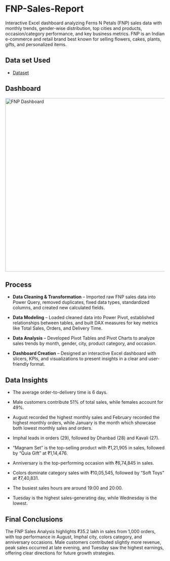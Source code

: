 # FNP-Sales-Report
Interactive Excel dashboard analyzing Ferns N Petals (FNP) sales data with monthly trends, gender-wise distribution, top cities and products, occasion/category performance, and key business metrics. FNP is an Indian e-commerce and retail brand best known for selling flowers, cakes, plants, gifts, and personalized items.
## Data set Used
- <a href="https://github.com/Dakshsingh1304/FNP-Sales-Report/blob/main/FNP%20Project.xlsx">Dataset</a>
## Dashboard
<img width="852" height="547" alt="FNP Dashboard" src="https://github.com/user-attachments/assets/9fda9530-73ab-4051-9fb0-3c4770961a55" />

## Process
- **Data Cleaning & Transformation** – Imported raw FNP sales data into Power Query, removed duplicates, fixed data types, standardized columns, and created new calculated fields.

- **Data Modeling** – Loaded cleaned data into Power Pivot, established relationships between tables, and built DAX measures for key metrics like Total Sales, Orders, and Delivery Time.

- **Data Analysis** – Developed Pivot Tables and Pivot Charts to analyze sales trends by month, gender, city, product category, and occasion.

- **Dashboard Creation** – Designed an interactive Excel dashboard with slicers, KPIs, and visualizations to present insights in a clear and user-friendly format.

## Data Insights
- The average order-to-delivery time is 6 days.
 
- Male customers contribute 51% of total sales, while females account for 49%.

- August recorded the highest monthly sales and February recorded the highest monthly orders, while January is the month which showcase both lowest monthly sales and orders.

- Imphal leads in orders (29), followed by Dhanbad (28) and Kavali (27).

- “Magnam Set” is the top-selling product with ₹1,21,905 in sales, followed by “Quia Gift” at ₹1,14,476.

- Anniversary is the top-performing occasion with ₹6,74,845 in sales.

- Colors dominate category sales with ₹10,05,545, followed by “Soft Toys” at ₹7,40,831.

- The busiest sales hours are around 19:00 and 20:00.

- Tuesday is the highest sales-generating day, while Wednesday is the lowest.

## Final Conclusions
The FNP Sales Analysis highlights ₹35.2 lakh in sales from 1,000 orders, with top performance in August, Imphal city, colors category, and anniversary occasions. Male customers contributed slightly more revenue, peak sales occurred at late evening, and Tuesday saw the highest earnings, offering clear directions for future growth strategies.




